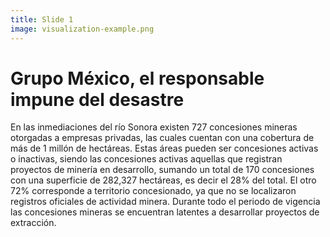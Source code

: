 ```yaml
---
title: Slide 1
image: visualization-example.png
---
```


# Grupo México, el responsable impune del desastre

En las inmediaciones del río Sonora existen 727 concesiones mineras otorgadas a empresas privadas, las cuales cuentan con una cobertura de más de 1 millón de hectáreas. Estas áreas pueden ser concesiones activas o inactivas, siendo las concesiones activas aquellas que registran proyectos de minería en desarrollo, sumando un total de 170 concesiones con una superficie de 282,327 hectáreas, es decir el 28% del total. El otro 72% corresponde a territorio concesionado, ya que no se localizaron registros oficiales de actividad minera. Durante todo el periodo de vigencia las concesiones mineras se encuentran latentes a desarrollar proyectos de extracción.
